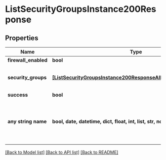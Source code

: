 # ListSecurityGroupsInstance200Response


## Properties
Name | Type | Description | Notes
------------ | ------------- | ------------- | -------------
**firewall_enabled** | **bool** |  | [optional] 
**security_groups** | [**[ListSecurityGroupsInstance200ResponseAllOfSecurityGroupsInner]**](ListSecurityGroupsInstance200ResponseAllOfSecurityGroupsInner.md) | Array of security group objects | [optional] 
**success** | **bool** |  | [optional] 
**any string name** | **bool, date, datetime, dict, float, int, list, str, none_type** | any string name can be used but the value must be the correct type | [optional]

[[Back to Model list]](../README.md#documentation-for-models) [[Back to API list]](../README.md#documentation-for-api-endpoints) [[Back to README]](../README.md)


